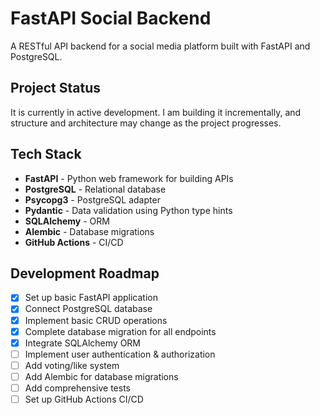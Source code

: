 # FastAPI Social Backend

A RESTful API backend for a social media platform built with FastAPI and PostgreSQL.

## Project Status

It is currently in active development. I am building it incrementally, and structure and architecture may change as the project progresses.

## Tech Stack

- **FastAPI** - Python web framework for building APIs
- **PostgreSQL** - Relational database
- **Psycopg3** - PostgreSQL adapter 
- **Pydantic** - Data validation using Python type hints
- **SQLAlchemy** - ORM
- **Alembic** - Database migrations
- **GitHub Actions** - CI/CD

## Development Roadmap

- [x] Set up basic FastAPI application
- [x] Connect PostgreSQL database
- [x] Implement basic CRUD operations
- [x] Complete database migration for all endpoints
- [x] Integrate SQLAlchemy ORM
- [ ] Implement user authentication & authorization
- [ ] Add voting/like system
- [ ] Add Alembic for database migrations
- [ ] Add comprehensive tests
- [ ] Set up GitHub Actions CI/CD